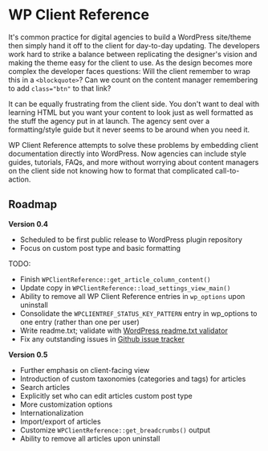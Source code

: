# WP Client Reference

It's common practice for digital agencies to build a WordPress site/theme then simply hand it off to the client for day-to-day updating. The developers work hard to strike a balance between replicating the designer's vision and making the theme easy for the client to use. As the design becomes more complex the developer faces questions: Will the client remember to wrap this in a `<blockquote>`? Can we count on the content manager remembering to add `class="btn"` to that link?
  
It can be equally frustrating from the client side. You don't want to deal with learning HTML but you want your content to look just as well formatted as the stuff the agency put in at launch. The agency sent over a formatting/style guide but it never seems to be around when you need it.

WP Client Reference attempts to solve these problems by embedding client documentation directly into WordPress. Now agencies can include style guides, tutorials, FAQs, and more without worrying about content managers on the client side not knowing how to format that complicated call-to-action.

## Roadmap

**Version 0.4**

* Scheduled to be first public release to WordPress plugin repository
* Focus on custom post type and basic formatting

TODO:

* Finish `WPClientReference::get_article_column_content()`
* Update copy in `WPClientReference::load_settings_view_main()`
* Ability to remove all WP Client Reference entries in `wp_options` upon uninstall
* Consolidate the `WPCLIENTREF_STATUS_KEY_PATTERN` entry in wp_options to one entry (rather than one per user)
* Write readme.txt; validate with [WordPress readme.txt validator](http://wordpress.org/extend/plugins/about/validator/)
* Fix any outstanding issues in [Github issue tracker](https://github.com/stevegrunwell/WP-Client-Reference/issues/)

**Version 0.5**

* Further emphasis on client-facing view
* Introduction of custom taxonomies (categories and tags) for articles
* Search articles
* Explicitly set who can edit articles custom post type
* More customization options
* Internationalization
* Import/export of articles
* Customize `WPClientReference::get_breadcrumbs()` output
* Ability to remove all articles upon uninstall